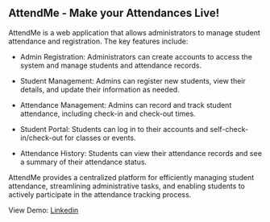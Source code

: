## AttendMe - Make your Attendances Live!

AttendMe is a web application that allows administrators to manage student attendance and registration. The key features include:

- Admin Registration: Administrators can create accounts to access the system and manage students and attendance records.

- Student Management: Admins can register new students, view their details, and update their information as needed.

- Attendance Management: Admins can record and track student attendance, including check-in and check-out times.

- Student Portal: Students can log in to their accounts and self-check-in/check-out for classes or events.

- Attendance History: Students can view their attendance records and see a summary of their attendance status.

AttendMe provides a centralized platform for efficiently managing student attendance, streamlining administrative tasks, and enabling students to actively participate in the attendance tracking process.

View Demo: [Linkedin]("https:www.linkedin.com/in/sarfarazunarr/")
